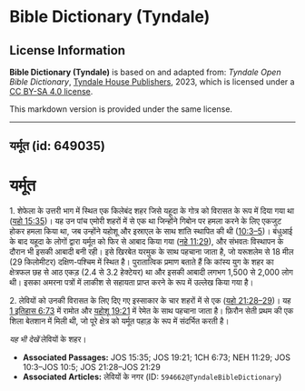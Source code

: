# Bible Dictionary (Tyndale)

## License Information

**Bible Dictionary (Tyndale)** is based on and adapted from: _Tyndale Open Bible Dictionary_, [Tyndale House Publishers](https://tyndaleopenresources.com/), 2023, which is licensed under a [CC BY-SA 4.0 license](https://creativecommons.org/licenses/by-sa/4.0/legalcode.en).

This markdown version is provided under the same license.



--------------------------------

## यर्मूत (id: 649035)

यर्मूत
======

1\. शेफेला के उत्तरी भाग में स्थित एक किलेबंद शहर जिसे यहूदा के गोत्र को विरासत के रूप में दिया गया था ([यहो 15:35](https://ref.ly/Josh15:35))। यह उन पांच एमोरी शहरों में से एक था जिन्होंने गिबोन पर हमला करने के लिए एकजुट होकर हमला किया था, जब उन्होंने यहोशू और इस्राएल के साथ शांति स्थापित की थी ([10:3–5](https://ref.ly/Josh10:3-Josh10:5))। बंधुआई के बाद यहूदा के लोगों द्वारा यर्मूत को फिर से आबाद किया गया ([नहे 11:29](https://ref.ly/Neh11:29)), और संभवतः विस्थापन के दौरान भी इसकी आबादी बनी रही। इसे खिरबेत यरमुक के साथ पहचाना जाता है, जो यरूशलेम से 18 मील (29 किलोमीटर) दक्षिण\-पश्चिम में स्थित है। पुरातात्विक प्रमाण बताते हैं कि कांस्य युग के शहर का क्षेत्रफल छह से आठ एकड़ (2\.4 से 3\.2 हेक्टेयर) था और इसकी आबादी लगभग 1,500 से 2,000 लोग थी। इसका अमरना पत्रों में लाकीश से सहायता प्राप्त करने के रूप में उल्लेख किया गया है।

2\. लेवियों को उनकी विरासत के लिए दिए गए इस्साकार के चार शहरों में से एक ([यहो 21:28–29](https://ref.ly/Josh21:28-Josh21:29))। यह [1 इतिहास 6:73](https://ref.ly/1Chr6:73) में रामोत और [यहोशू 19:21](https://ref.ly/Josh19:21) में रेमेत के साथ पहचाना जाता है। फ़िरौन सेती प्रथम की एक शिला बेतशान में मिली थी, जो पूरे क्षेत्र को यर्मूत पहाड़ के रूप में संदर्भित करती है।

*यह भी देखें* लेवियों के शहर।

* **Associated Passages:** JOS 15:35; JOS 19:21; 1CH 6:73; NEH 11:29; JOS 10:3–JOS 10:5; JOS 21:28–JOS 21:29
* **Associated Articles:** लेवियों के नगर (ID: `594662@TyndaleBibleDictionary`)

